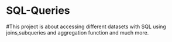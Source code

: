 # SQL-Queries
#This project is about accessing different datasets with SQL using joins,subqueries and aggregation function and much more.
